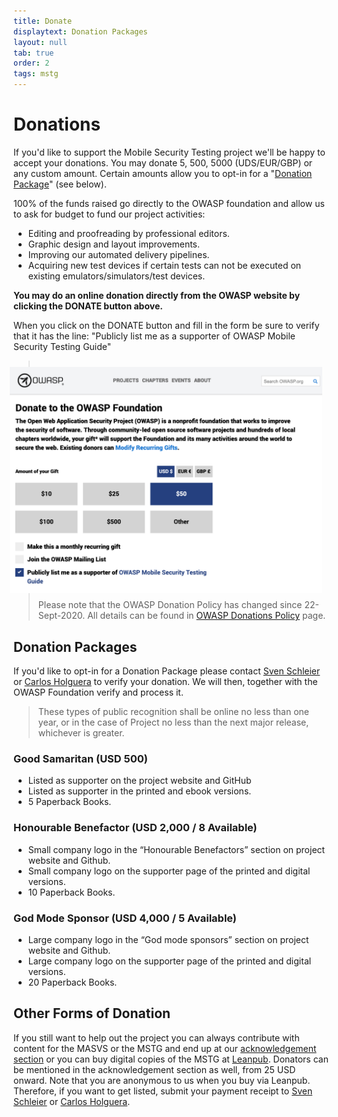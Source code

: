 ```yaml
---
title: Donate
displaytext: Donation Packages
layout: null
tab: true
order: 2
tags: mstg
---
```


# Donations

If you'd like to support the Mobile Security Testing project we'll be happy to accept your donations. You may donate 5, 500, 5000 (UDS/EUR/GBP) or any custom amount. Certain amounts allow you to opt-in for a "[Donation Package](#donation-packages)" (see below).

100% of the funds raised go directly to the OWASP foundation and allow us to ask for budget to fund our project activities:

- Editing and proofreading by professional editors.
- Graphic design and layout improvements.
- Improving our automated delivery pipelines.
- Acquiring new test devices if certain tests can not be executed on existing emulators/simulators/test devices.

**You may do an online donation directly from the OWASP website by clicking the DONATE button above.**

When you click on the DONATE button and fill in the form be sure to verify that it has the line:
"Publicly list me as a supporter of OWASP Mobile Security Testing Guide"

<img align="right" style="padding: 10px;" width="500px" src="assets/images/donation_form.png" />

> Please note that the OWASP Donation Policy has changed since 22-Sept-2020. All details can be found in [OWASP Donations Policy](https://owasp.org/www-policy/operational/donations) page.

## Donation Packages

If you'd like to opt-in for a Donation Package please contact [Sven Schleier](mailto:sven.schleier@owasp.org) or [Carlos Holguera](mailto:carlos.holguera@owasp.org) to verify your donation. We will then, together with the OWASP Foundation verify and process it.

> These types of public recognition shall be online no less than one year, or in the case of Project no less than the next major release, whichever is greater.

### Good Samaritan (USD 500)

- Listed as supporter on the project website and GitHub
- Listed as supporter in the printed and ebook versions.
- 5 Paperback Books.

### Honourable Benefactor (USD 2,000 / 8 Available)

- Small company logo in the “Honourable Benefactors” section on project website and Github.
- Small company logo on the supporter page of the printed and digital versions.
- 10 Paperback Books.

### God Mode Sponsor (USD 4,000 / 5 Available)

- Large company logo in the “God mode sponsors” section on project website and Github.
- Large company logo on the supporter page of the printed and digital versions.
- 20 Paperback Books.


## Other Forms of Donation

If you still want to help out the project you can always contribute with content for the MASVS or the MSTG and end up at our [acknowledgement section](https://github.com/OWASP/owasp-mstg/blob/master/Document/0x02-Frontispiece.md#acknowledgments "MSTG acknowledgements") or you can buy digital copies of the MSTG at [Leanpub](https://leanpub.com/mobile-security-testing-guide "MSTG at Leanpub"). Donators can be mentioned in the acknowledgement section as well, from 25 USD onward. Note that you are anonymous to us when you buy via Leanpub. Therefore, if you want to get listed, submit your payment receipt to [Sven Schleier](mailto:sven.schleier@owasp.org) or [Carlos Holguera](mailto:carlos.holguera@owasp.org).
